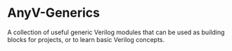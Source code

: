 # AnyV-Generics

A collection of useful generic Verilog modules that can be used as building blocks for projects, or to learn basic Verilog concepts.
